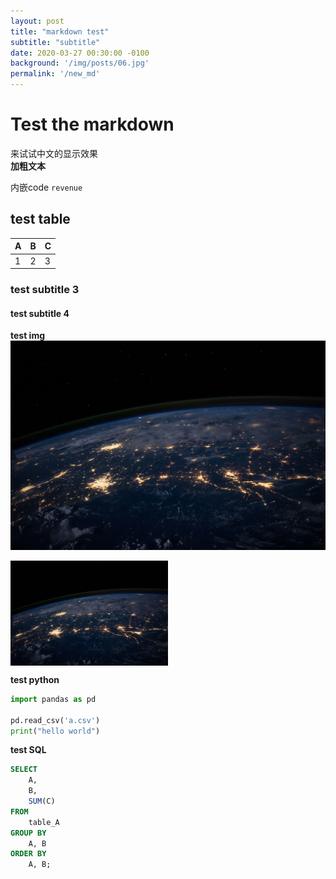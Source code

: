 ```yaml
---
layout: post
title: "markdown test"
subtitle: "subtitle"
date: 2020-03-27 00:30:00 -0100
background: '/img/posts/06.jpg'
permalink: '/new_md'
---
```


# Test the markdown

来试试中文的显示效果  
**加粗文本**

内嵌code `revenue`


## test table
| A | B | C |
| - | - | - |
| 1 | 2 | 3 |

### test subtitle 3
#### test subtitle 4

**test img**  
![imgg](/img/posts/06.jpg)

<img src="/img/posts/06.jpg" alt="test_img" height="50%" width="50%" align="middle"/>

**test python**  
```python
import pandas as pd

pd.read_csv('a.csv')
print("hello world")
```

**test SQL**
```SQL
SELECT
    A,
    B,
    SUM(C)
FROM 
    table_A
GROUP BY
    A, B
ORDER BY
    A, B;
```